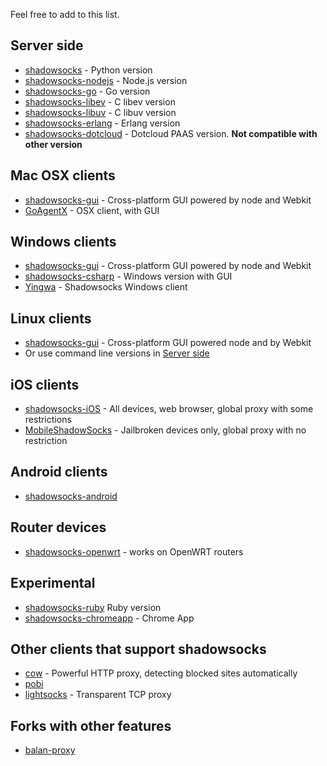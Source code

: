 Feel free to add to this list.

<a id="server-side"></a>
Server side
---------------------------

* [shadowsocks](https://github.com/clowwindy/shadowsocks) - Python version
* [shadowsocks-nodejs](https://github.com/clowwindy/shadowsocks-nodejs) - Node.js version
* [shadowsocks-go](https://github.com/shadowsocks/shadowsocks-go) - Go version
* [shadowsocks-libev](https://github.com/madeye/shadowsocks-libev) - C libev version
* [shadowsocks-libuv](https://github.com/dndx/shadowsocks-libuv) - C libuv version
* [shadowsocks-erlang](https://github.com/Yongke/shadowsocks-erlang) - Erlang version
* [shadowsocks-dotcloud](https://github.com/clowwindy/shadowsocks-dotcloud) - Dotcloud PAAS version. **Not compatible with other version**

Mac OSX clients
---------------------------

* [shadowsocks-gui](https://github.com/shadowsocks/shadowsocks-gui) - Cross-platform GUI powered by node and Webkit
* [GoAgentX](https://github.com/ohdarling/GoAgentX) - OSX client, with GUI

Windows clients
---------------------------

* [shadowsocks-gui](https://github.com/shadowsocks/shadowsocks-gui) - Cross-platform GUI powered by node and Webkit
* [shadowsocks-csharp](https://github.com/clowwindy/shadowsocks-csharp) - Windows version with GUI
* [Yingwa](https://github.com/dallascao/yingwa) - Shadowsocks Windows client

Linux clients
---------------------------

* [shadowsocks-gui](https://github.com/shadowsocks/shadowsocks-gui) - Cross-platform GUI powered node and by Webkit
* Or use command line versions in <a href="#server-side">Server side</a>

iOS clients
---------------------------

* [shadowsocks-iOS](https://github.com/shadowsocks/shadowsocks-iOS) - All devices, web browser, global proxy with some restrictions
* [MobileShadowSocks](https://github.com/linusyang/MobileShadowSocks) - Jailbroken devices only, global proxy with no restriction

Android clients
---------------------------

* [shadowsocks-android](https://github.com/shadowsocks/shadowsocks-android)

Router devices
---------------------------

* [shadowsocks-openwrt](https://github.com/haohaolee/shadowsocks-openwrt) - works on OpenWRT routers

Experimental
---------------------------
* [shadowsocks-ruby](https://github.com/clowwindy/shadowsocks-ruby) Ruby version
* [shadowsocks-chromeapp](https://github.com/clowwindy/shadowsocks-chromeapp) - Chrome App

Other clients that support shadowsocks
---------------------------------------

* [cow](https://github.com/cyfdecyf/cow) - Powerful HTTP proxy, detecting blocked sites automatically
* [pobi](https://github.com/jackyz/pobi)
* [lightsocks](https://github.com/clowwindy/lightsocks) - Transparent TCP proxy

Forks with other features
--------------------------------
* [balan-proxy](https://github.com/lerry/balan-proxy)